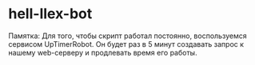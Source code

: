 # hell-llex-bot

Памятка: Для того, чтобы скрипт работал постоянно, воспользуемся сервисом UpTimerRobot. Он будет раз в 5 минут создавать запрос к нашему web-серверу и продлевать время его работы.
